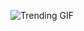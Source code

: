 
<!-- GIF_SECTION -->
![Trending GIF](https://media4.giphy.com/media/v1.Y2lkPThiYjIxNzcydWU3b3Aycjl2bjFkaW56cWdhcnpnMTV2NW0yYzN0ZW50OXlkdXh1cCZlcD12MV9naWZzX3NlYXJjaCZjdD1n/Ah9o4OswzOuFSRUN57/giphy.gif)
<!-- END_GIF_SECTION -->
